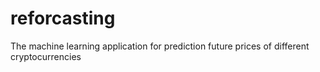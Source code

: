 # reforcasting
The machine learning application for prediction future prices of different cryptocurrencies
